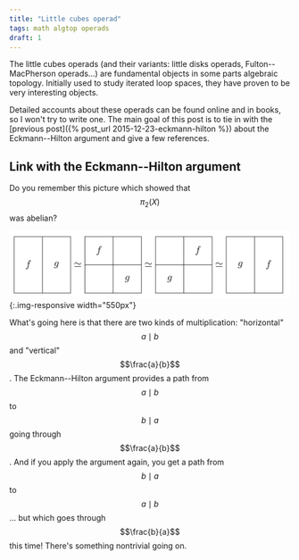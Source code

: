 ```yaml
---
title: "Little cubes operad"
tags: math algtop operads
draft: 1
---
```


The little cubes operads (and their variants: little disks operads, Fulton--MacPherson operads...) are fundamental objects in some parts algebraic topology. Initially used to study iterated loop spaces, they have proven to be very interesting objects.

Detailed accounts about these operads can be found online and in books, so I won't try to write one. The main goal of this post is to tie in with the [previous post]({% post_url 2015-12-23-eckmann-hilton %}) about the Eckmann--Hilton argument and give a few references.

<!--more-->

## Link with the Eckmann--Hilton argument

Do you remember this picture which showed that $$\pi_2(X)$$ was abelian?

![homotopy between fg and gf](/images/eh-arg-htpy.png){:.img-responsive width="550px"}

What's going here is that there are two kinds of multiplication: "horizontal" $$a \mid b$$ and "vertical" $$\frac{a}{b}$$. The Eckmann--Hilton argument provides a path from $$a \mid b$$ to $$b \mid a$$ going through $$\frac{a}{b}$$. And if you apply the argument again, you get a path from $$b \mid a$$ to $$a \mid b$$... but which goes through $$\frac{b}{a}$$ this time! There's something nontrivial going on.
